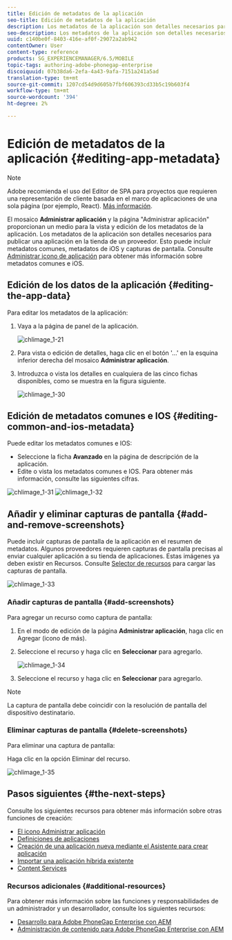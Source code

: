 ```yaml
---
title: Edición de metadatos de la aplicación
seo-title: Edición de metadatos de la aplicación
description: Los metadatos de la aplicación son detalles necesarios para publicar una aplicación en la tienda de un proveedor. Siga esta página para obtener información sobre la edición de datos de la aplicación.
seo-description: Los metadatos de la aplicación son detalles necesarios para publicar una aplicación en la tienda de un proveedor. Siga esta página para obtener información sobre la edición de datos de la aplicación.
uuid: c140be0f-8403-416e-af0f-29072a2ab942
contentOwner: User
content-type: reference
products: SG_EXPERIENCEMANAGER/6.5/MOBILE
topic-tags: authoring-adobe-phonegap-enterprise
discoiquuid: 07b38da6-2efa-4a43-9afa-7151a241a5ad
translation-type: tm+mt
source-git-commit: 1207cd54d9d605b7fbf606393cd33b5c19b603f4
workflow-type: tm+mt
source-wordcount: '394'
ht-degree: 2%

---
```



# Edición de metadatos de la aplicación {#editing-app-metadata}

>[!NOTE]
>
>Adobe recomienda el uso del Editor de SPA para proyectos que requieren una representación de cliente basada en el marco de aplicaciones de una sola página (por ejemplo, React). [Más información](/help/sites-developing/spa-overview.md).

El mosaico **Administrar aplicación** y la página &quot;Administrar aplicación&quot; proporcionan un medio para la vista y edición de los metadatos de la aplicación. Los metadatos de la aplicación son detalles necesarios para publicar una aplicación en la tienda de un proveedor. Esto puede incluir metadatos comunes, metadatos de iOS y capturas de pantalla. Consulte [Administrar icono de aplicación](/help/mobile/phonegap-app-details-tile.md) para obtener más información sobre metadatos comunes e iOS.

## Edición de los datos de la aplicación {#editing-the-app-data}

Para editar los metadatos de la aplicación:

1. Vaya a la página de panel de la aplicación.

   ![chlimage_1-21](assets/chlimage_1-29.png)

1. Para vista o edición de detalles, haga clic en el botón &#39;...&#39; en la esquina inferior derecha del mosaico **Administrar aplicación**.

1. Introduzca o vista los detalles en cualquiera de las cinco fichas disponibles, como se muestra en la figura siguiente.

   ![chlimage_1-30](assets/chlimage_1-30.png)

## Edición de metadatos comunes e IOS {#editing-common-and-ios-metadata}

Puede editar los metadatos comunes e IOS:

* Seleccione la ficha **Avanzado** en la página de descripción de la aplicación.
* Edite o vista los metadatos comunes e IOS. Para obtener más información, consulte las siguientes cifras.

![chlimage_1-31](assets/chlimage_1-31.png) ![chlimage_1-32](assets/chlimage_1-32.png)

## Añadir y eliminar capturas de pantalla {#add-and-remove-screenshots}

Puede incluir capturas de pantalla de la aplicación en el resumen de metadatos. Algunos proveedores requieren capturas de pantalla precisas al enviar cualquier aplicación a su tienda de aplicaciones. Estas imágenes ya deben existir en Recursos. Consulte [Selector de recursos](../assets/search-assets.md#assetpicker) para cargar las capturas de pantalla.

![chlimage_1-33](assets/chlimage_1-33.png)

### Añadir capturas de pantalla {#add-screenshots}

Para agregar un recurso como captura de pantalla:

1. En el modo de edición de la página **Administrar aplicación**, haga clic en Agregar (icono de más).
1. Seleccione el recurso y haga clic en **Seleccionar** para agregarlo.

   ![chlimage_1-34](assets/chlimage_1-34.png)

1. Seleccione el recurso y haga clic en **Seleccionar** para agregarlo.

>[!NOTE]
>
>La captura de pantalla debe coincidir con la resolución de pantalla del dispositivo destinatario.

### Eliminar capturas de pantalla {#delete-screenshots}

Para eliminar una captura de pantalla:

Haga clic en la opción Eliminar del recurso.

![chlimage_1-35](assets/chlimage_1-35.png)

## Pasos siguientes {#the-next-steps}

Consulte los siguientes recursos para obtener más información sobre otras funciones de creación:

* [El icono Administrar aplicación](/help/mobile/phonegap-app-details-tile.md)
* [Definiciones de aplicaciones](/help/mobile/phonegap-app-definitions.md)
* [Creación de una aplicación nueva mediante el Asistente para crear aplicación](/help/mobile/phonegap-create-new-app.md)
* [Importar una aplicación híbrida existente](/help/mobile/phonegap-adding-content-to-imported-app.md)
* [Content Services](/help/mobile/develop-content-as-a-service.md)

### Recursos adicionales {#additional-resources}

Para obtener más información sobre las funciones y responsabilidades de un administrador y un desarrollador, consulte los siguientes recursos:

* [Desarrollo para Adobe PhoneGap Enterprise con AEM](/help/mobile/developing-in-phonegap.md)
* [Administración de contenido para Adobe PhoneGap Enterprise con AEM](/help/mobile/administer-phonegap.md)
